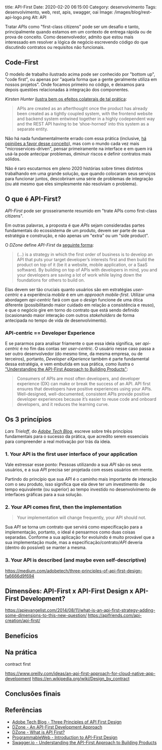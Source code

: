 title: API-First
Date: 2020-02-20 06:15:00
Category: desenvolvimento
Tags: desenvolvimento, web, rest, apis, swagger, oai
Image: /images/blog/rest-api-logo.png
Alt: API

Tratar _APIs_ como "first-class citizens" pode ser um desafio e tanto, principalmente quando estamos em um contexto
de entrega rápida ou de prova de conceito. Como desenvolvedor, admito que estou mais interessado em resolver
a lógica de negócio escrevendo código do que discutindo contratos ou requisitos não funcionais.

<!-- PELICAN_END_SUMMARY -->

## Code-First

O modelo de trabalho ilustrado acima pode ser conhecido por "bottom up", "code first", ou apenas por "aquela forma que a gente
geralmente utiliza em nossos projetos". Onde focamos primeiro no código, e
deixamos para depois questões relacionadas à integração dos componentes.

_Kirsten Hunter_ [ilustra bem os efeitos colaterais de tal prática](https://www.programmableweb.com/news/introduction-to-api-first-design/analysis/2016/10/31 "Introduction to API-First Design"):

> APIs are created as an afterthought once the product has already been created as a tightly coupled system, with the frontend website and backend system entwined together in a highly codependent way and the REST API having to be ‘shoe-horned’ into this system as a separate entity.

Não há nada fundamentalmente errado com essa prática (inclusive, [há opiniões a favor desse conceito](https://www.youtube.com/watch?v=Tb823aqgX_0 "Bottom Up vs Top Down Design in Clojure")), mas com o mundo
cada vez mais "microservices-driven", pensar primeiramente na interface e em quem irá usá-la pode antecipar problemas, diminuir riscos e definir contratos mais sólidos.

Não é raro escutarmos em pleno 2020 histórias sobre times distintos trabalhando em uma grande solução, que quando
colocaram seus serviços para funcionar juntos, descobriram uma série de problemas de integração (ou até mesmo que eles
simplesmente não resolviam o problema).

## O que é API-First?

_API-First_ pode ser grosseiramente resumido em "trate APIs como first-class citizens".

Em outras palavras, a proposta é que _APIs_ sejam consideradas partes fundamentais
do ecossistema de um produto, devem ser parte de sua estratégia e construção,
e não apenas um "extra" ou um "side product".

O _DZone_ define _API-First_ da [seguinte forma](https://dzone.com/articles/an-api-first-development-approach-1 "An API-First Development Approach"):

> (...) is a strategy in which the first order of business is to develop an API that puts your target developer’s interests first and then build the product on top of it (be it a website, mobile application, or a SaaS software). By building on top of APIs with developers in mind, you and your developers are saving a lot of work while laying down the foundations for others to build on.

Elas devem ser tão cruciais quanto usuários são em estratégias _user-centric_ e a experiência
_mobile_ é em um _approach_ _mobile-first_. Utilizar uma abordagem _api-centric_
fará com que o _design_ funcione de uma ótica diferente (possibilitando maior cuidado em relação
a consistência e reuso), e que o negócio gire em torno do contrato que está sendo definido (ocasionando
maior interação com outros _stakeholders_ de forma antecipada no tempo de vida de desenvolvimento).

### API-centric == Developer Experience

E se pararmos para analisar friamente o que essa ideia significa, ser _api-centric_ é no fim das contas ser _user-centric_.
O usuário nesse caso passa a ser outro desenvolvedor (do mesmo time, da mesma empresa, ou de terceiros), portanto,
_Developer eXperience_ também é parte fundamental dessa estratégia, e vem embutida em sua prática, como ilustra o ["Understanding the API-First Approach to Building Products"](https://swagger.io/resources/articles/adopting-an-api-first-approach/ "Leia mais no Swagger.io"):

> Consumers of APIs are most often developers, and developer experience (DX) can make or break the success of an API. API first ensures that developers have positive experiences using your APIs. Well-designed, well-documented, consistent APIs provide positive developer experiences because it’s easier to reuse code and onboard developers, and it reduces the learning curve.

## Os 3 princípios

_Lars Trieloff_, do [_Adobe Tech Blog_](https://medium.com/adobetech "Leia o blog de tecnologia da Adobe"), escreve sobre
três princípios fundamentais para o sucesso da prática, que acredito serem essenciais para compreender a real motivação
por trás da ideia.

### 1. Your API is the first user interface of your application

Vale estressar esse ponto: Pessoas utilizando a sua _API_ são os seus usuários, e a sua _API_ precisa ser projetada com
esses usuários em mente.

Partindo do princípio que sua _API_ é o caminho mais importante de interação com o seu produto, isso significa que ela
deve ter um investimento de tempo equivalente (ou superior) ao tempo investido no desenvolvimento de interfaces
gráficas para a sua solução.

### 2. Your API comes first, then the implementation

> Your implementation will change frequently, your API should not.

Sua _API_ se torna um contrato que servirá como especificação para a implementação, portanto, o ideal é pensarmos como
duas coisas separadas. Conforme a sua aplicação for evoluindo é muito provável que a sua implementação mude, mas a
especificação/contrato/_API_ deveria (dentro do possível) se manter a mesma.

### 3. Your API is described (and maybe even self-descriptive)

https://medium.com/adobetech/three-principles-of-api-first-design-fa6666d9f694

## Dimensões: API-First x API-First Design x API-First Development?

https://apievangelist.com/2014/08/11/what-is-an-api-first-strategy-adding-some-dimensions-to-this-new-question/
https://apifriends.com/api-creation/api-first/

## Benefícios

## Na prática

contract first

https://www.oreilly.com/ideas/an-api-first-approach-for-cloud-native-app-development
https://en.wikipedia.org/wiki/Design_by_contract

## Conclusões finais

## Referências

- [Adobe Tech Blog - Three Principles of API First Design](https://medium.com/adobetech/three-principles-of-api-first-design-fa6666d9f694)
- [DZone - An API-First Development Approach](https://dzone.com/articles/an-api-first-development-approach-1)
- [DZone - What is API First?](https://dzone.com/articles/what-api-first)
- [ProgrammableWeb - Introduction to API-First Design](https://www.programmableweb.com/news/introduction-to-api-first-design/analysis/2016/10/31)
- [Swagger.io - Understanding the API-First Approach to Building Products](https://swagger.io/resources/articles/adopting-an-api-first-approach/)
